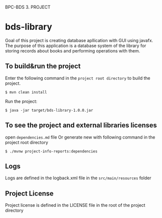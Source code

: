 BPC-BDS 3. PROJECT
# bds-library
Goal of this project is creating database apllication with GUI using javafx. 
The purpose of this application is a database system of the library for storing records about books and performing operations with them.

## To build&run the project
Enter the following command in the `project root directory` to build the project.
```shell
$ mvn clean install
```

Run the project:
```shell
$ java -jar target/bds-library-1.0.0.jar
```

## To see the project and external libraries licenses
open `dependencies.md` file
Or generate new with following command in the project root directory
```shell
$ ./mvnw project-info-reports:dependencies
```

## Logs
Logs are defined in the logback.xml file in the `src/main/resources` folder

## Project License
Project license is defined in the LICENSE file in the root of the project directory
